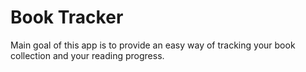 # Book Tracker
Main goal of this app is to provide an easy way of tracking your book collection and your reading progress.
